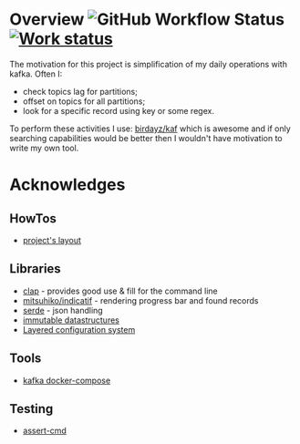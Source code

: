 # Overview ![GitHub Workflow Status](https://img.shields.io/github/workflow/status/venth/kaf/Build) [![Work status](https://img.shields.io/badge/status-under%20construction-orange)](https://img.shields.io/badge/status-under%20construction-orange)
The motivation for this project is simplification of my daily operations with kafka.
Often I: 
- check topics lag for partitions;
- offset on topics for all partitions;
- look for a specific record using key or some regex.

To perform these activities I use: [birdayz/kaf](https://github.com/birdayz/kaf) which is awesome and 
if only searching capabilities would be better then I wouldn't have motivation to
write my own tool.

# Acknowledges
## HowTos
- [project's layout](https://doc.rust-lang.org/cargo/guide/project-layout.html)
## Libraries
- [clap](https://github.com/clap-rs/clap) - provides good use & fill for the command line
- [mitsuhiko/indicatif](https://github.com/mitsuhiko/indicatif) - rendering progress bar and found records
- [serde](https://github.com/serde-rs/serde) - json handling
- [immutable datastructures](https://github.com/bodil/im-rs) 
- [Layered configuration system](https://github.com/mehcode/config-rs)
## Tools
- [kafka docker-compose](https://lankydan.dev/running-kafka-locally-with-docker)
## Testing
- [assert-cmd](https://github.com/assert-rs/assert_cmd)
